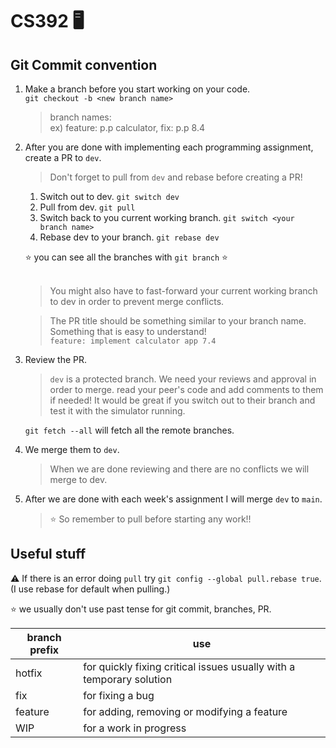 # CS392 🖥️

## Git Commit convention
1. Make a branch before you start working on your code. <br>
``` git checkout -b <new branch name> ```
   >branch names: <br>
   > ex) feature: p.p calculator, fix: p.p 8.4
2. After you are done with implementing each programming assignment, create a PR to ```dev```.
   > Don't forget to pull from ```dev``` and rebase before creating a PR!<br>
   1. Switch out to dev. ```git switch dev```
   2. Pull from dev. ```git pull```
   3. Switch back to you current working branch. ```git switch <your branch name>```
   4. Rebase dev to your branch. ```git rebase dev```

   ⭐ you can see all the branches with ```git branch``` ⭐ <br><br>
      
   > You might also have to fast-forward your current working branch to dev in order to prevent merge conflicts.
  
   > The PR title should be something similar to your branch name. Something that is easy to understand! <br>
  ```feature: implement calculator app 7.4```
   
3. Review the PR.
   > ```dev``` is a protected branch. We need your reviews and approval in order to merge.
   > read your peer's code and add comments to them if needed!
   > It would be great if you switch out to their branch and test it with the simulator running.
   
   ```git fetch --all``` will fetch all the remote branches.<br>
   
4. We merge them to ```dev```.
   > When we are done reviewing and there are no conflicts we will merge to dev.

5. After we are done with each week's assignment I will merge ```dev``` to ```main```.
   > ⭐ So remember to pull before starting any work!! 

## Useful stuff
⚠️ If there is an error doing ```pull``` try ```git config --global pull.rebase true```. <br>
(I use rebase for default when pulling.)

⭐ we usually don't use past tense for git commit, branches, PR.
  
|branch prefix| use|
|--|--|
|hotfix|	for quickly fixing critical issues usually with a temporary solution|
|fix|	for fixing a bug|
|feature|	for adding, removing or modifying a feature|
|WIP|	for a work in progress|
